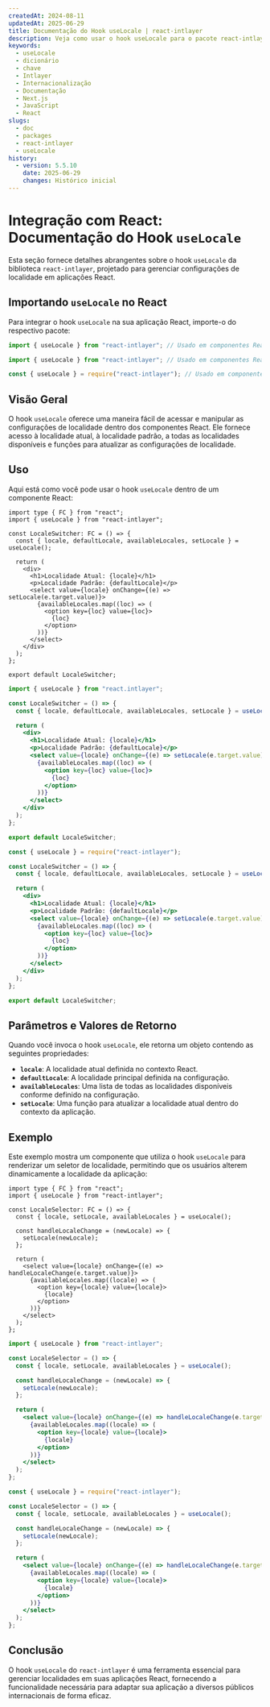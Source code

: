 ```yaml
---
createdAt: 2024-08-11
updatedAt: 2025-06-29
title: Documentação do Hook useLocale | react-intlayer
description: Veja como usar o hook useLocale para o pacote react-intlayer
keywords:
  - useLocale
  - dicionário
  - chave
  - Intlayer
  - Internacionalização
  - Documentação
  - Next.js
  - JavaScript
  - React
slugs:
  - doc
  - packages
  - react-intlayer
  - useLocale
history:
  - version: 5.5.10
    date: 2025-06-29
    changes: Histórico inicial
---
```


# Integração com React: Documentação do Hook `useLocale`

Esta seção fornece detalhes abrangentes sobre o hook `useLocale` da biblioteca `react-intlayer`, projetado para gerenciar configurações de localidade em aplicações React.

## Importando `useLocale` no React

Para integrar o hook `useLocale` na sua aplicação React, importe-o do respectivo pacote:

```typescript codeFormat="typescript"
import { useLocale } from "react-intlayer"; // Usado em componentes React para gerenciamento de localidade
```

```javascript codeFormat="esm"
import { useLocale } from "react-intlayer"; // Usado em componentes React para gerenciamento de localidade
```

```javascript codeFormat="commonjs"
const { useLocale } = require("react-intlayer"); // Usado em componentes React para gerenciamento de localidade
```

## Visão Geral

O hook `useLocale` oferece uma maneira fácil de acessar e manipular as configurações de localidade dentro dos componentes React. Ele fornece acesso à localidade atual, à localidade padrão, a todas as localidades disponíveis e funções para atualizar as configurações de localidade.

## Uso

Aqui está como você pode usar o hook `useLocale` dentro de um componente React:

```tsx fileName="src/components/LocaleSwitcher.tsx" codeFormat="typescript"
import type { FC } from "react";
import { useLocale } from "react-intlayer";

const LocaleSwitcher: FC = () => {
  const { locale, defaultLocale, availableLocales, setLocale } = useLocale();

  return (
    <div>
      <h1>Localidade Atual: {locale}</h1>
      <p>Localidade Padrão: {defaultLocale}</p>
      <select value={locale} onChange={(e) => setLocale(e.target.value)}>
        {availableLocales.map((loc) => (
          <option key={loc} value={loc}>
            {loc}
          </option>
        ))}
      </select>
    </div>
  );
};

export default LocaleSwitcher;
```

```jsx fileName="src/components/LocaleSwitcher.mjx" codeFormat="esm"
import { useLocale } from "react.intlayer";

const LocaleSwitcher = () => {
  const { locale, defaultLocale, availableLocales, setLocale } = useLocale();

  return (
    <div>
      <h1>Localidade Atual: {locale}</h1>
      <p>Localidade Padrão: {defaultLocale}</p>
      <select value={locale} onChange={(e) => setLocale(e.target.value)}>
        {availableLocales.map((loc) => (
          <option key={loc} value={loc}>
            {loc}
          </option>
        ))}
      </select>
    </div>
  );
};

export default LocaleSwitcher;
```

```jsx fileName="src/components/LocaleSwitcher.csx" codeFormat="commonjs"
const { useLocale } = require("react-intlayer");

const LocaleSwitcher = () => {
  const { locale, defaultLocale, availableLocales, setLocale } = useLocale();

  return (
    <div>
      <h1>Localidade Atual: {locale}</h1>
      <p>Localidade Padrão: {defaultLocale}</p>
      <select value={locale} onChange={(e) => setLocale(e.target.value)}>
        {availableLocales.map((loc) => (
          <option key={loc} value={loc}>
            {loc}
          </option>
        ))}
      </select>
    </div>
  );
};

export default LocaleSwitcher;
```

## Parâmetros e Valores de Retorno

Quando você invoca o hook `useLocale`, ele retorna um objeto contendo as seguintes propriedades:

- **`locale`**: A localidade atual definida no contexto React.
- **`defaultLocale`**: A localidade principal definida na configuração.
- **`availableLocales`**: Uma lista de todas as localidades disponíveis conforme definido na configuração.
- **`setLocale`**: Uma função para atualizar a localidade atual dentro do contexto da aplicação.

## Exemplo

Este exemplo mostra um componente que utiliza o hook `useLocale` para renderizar um seletor de localidade, permitindo que os usuários alterem dinamicamente a localidade da aplicação:

```tsx fileName="src/components/LocaleSelector.tsx" codeFormat="typescript"
import type { FC } from "react";
import { useLocale } from "react-intlayer";

const LocaleSelector: FC = () => {
  const { locale, setLocale, availableLocales } = useLocale();

  const handleLocaleChange = (newLocale) => {
    setLocale(newLocale);
  };

  return (
    <select value={locale} onChange={(e) => handleLocaleChange(e.target.value)}>
      {availableLocales.map((locale) => (
        <option key={locale} value={locale}>
          {locale}
        </option>
      ))}
    </select>
  );
};
```

```jsx fileName="src/components/LocaleSelector.mjx" codeFormat="esm"
import { useLocale } from "react-intlayer";

const LocaleSelector = () => {
  const { locale, setLocale, availableLocales } = useLocale();

  const handleLocaleChange = (newLocale) => {
    setLocale(newLocale);
  };

  return (
    <select value={locale} onChange={(e) => handleLocaleChange(e.target.value)}>
      {availableLocales.map((locale) => (
        <option key={locale} value={locale}>
          {locale}
        </option>
      ))}
    </select>
  );
};
```

```jsx fileName="src/components/LocaleSelector.csx" codeFormat="commonjs"
const { useLocale } = require("react-intlayer");

const LocaleSelector = () => {
  const { locale, setLocale, availableLocales } = useLocale();

  const handleLocaleChange = (newLocale) => {
    setLocale(newLocale);
  };

  return (
    <select value={locale} onChange={(e) => handleLocaleChange(e.target.value)}>
      {availableLocales.map((locale) => (
        <option key={locale} value={locale}>
          {locale}
        </option>
      ))}
    </select>
  );
};
```

## Conclusão

O hook `useLocale` do `react-intlayer` é uma ferramenta essencial para gerenciar localidades em suas aplicações React, fornecendo a funcionalidade necessária para adaptar sua aplicação a diversos públicos internacionais de forma eficaz.
